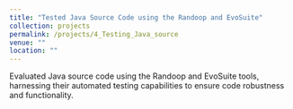 ```yaml
---
title: "Tested Java Source Code using the Randoop and EvoSuite"
collection: projects
permalink: /projects/4_Testing_Java_source
venue: ""
location: ""
---
```


Evaluated Java source code using the Randoop and EvoSuite tools, harnessing their automated testing capabilities to ensure code robustness and functionality.
